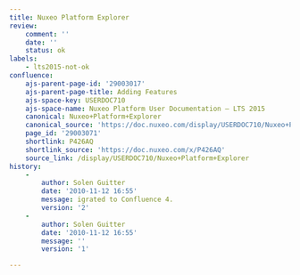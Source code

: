 ```yaml
---
title: Nuxeo Platform Explorer
review:
    comment: ''
    date: ''
    status: ok
labels:
    - lts2015-not-ok
confluence:
    ajs-parent-page-id: '29003017'
    ajs-parent-page-title: Adding Features
    ajs-space-key: USERDOC710
    ajs-space-name: Nuxeo Platform User Documentation — LTS 2015
    canonical: Nuxeo+Platform+Explorer
    canonical_source: 'https://doc.nuxeo.com/display/USERDOC710/Nuxeo+Platform+Explorer'
    page_id: '29003071'
    shortlink: P426AQ
    shortlink_source: 'https://doc.nuxeo.com/x/P426AQ'
    source_link: /display/USERDOC710/Nuxeo+Platform+Explorer
history:
    - 
        author: Solen Guitter
        date: '2010-11-12 16:55'
        message: igrated to Confluence 4.
        version: '2'
    - 
        author: Solen Guitter
        date: '2010-11-12 16:55'
        message: ''
        version: '1'

---
```

